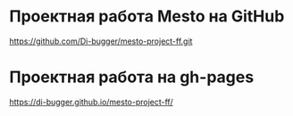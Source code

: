 # Проектная работа Mesto на GitHub
https://github.com/Di-bugger/mesto-project-ff.git

# Проектная работа на gh-pages
https://di-bugger.github.io/mesto-project-ff/

